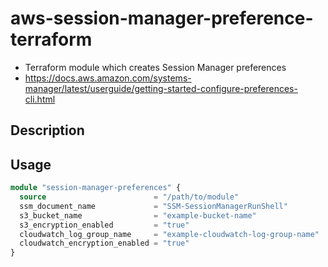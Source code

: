 # aws-session-manager-preference-terraform

- Terraform module which creates Session Manager preferences  
- https://docs.aws.amazon.com/systems-manager/latest/userguide/getting-started-configure-preferences-cli.html

## Description

## Usage

```terraform
module "session-manager-preferences" {
  source                        = "/path/to/module"
  ssm_document_name             = "SSM-SessionManagerRunShell"
  s3_bucket_name                = "example-bucket-name"
  s3_encryption_enabled         = "true"
  cloudwatch_log_group_name     = "example-cloudwatch-log-group-name"
  cloudwatch_encryption_enabled = "true"
}
```